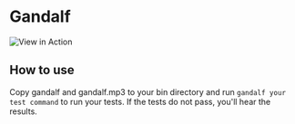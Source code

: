 # Gandalf

![View in Action](https://www.youtube.com/watch?v=tuHxEgEokHw)

## How to use

Copy gandalf and gandalf.mp3 to your bin directory and run
`gandalf your test command` to run your tests. If the tests do not pass,
you'll hear the results.
